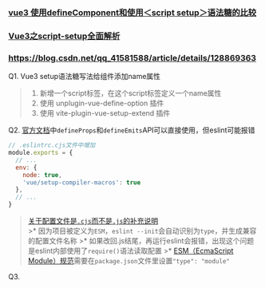 <!--
 * @Descripttion: 
 * @version: 
 * @Author: chenpengfei
 * @Date: 2023-03-06 16:44:36
 * @LastEditors: chenpengfei
 * @LastEditTime: 2023-03-10 13:26:27
-->

### [vue3 使用defineComponent和使用＜script setup＞语法糖的比较](https://blog.csdn.net/weixin_43993121/article/details/125084148)
### [Vue3之script-setup全面解析](https://www.jianshu.com/p/5096bfb42e5a)
### https://blog.csdn.net/qq_41581588/article/details/128869363


Q1. Vue3 setup语法糖写法给组件添加name属性
  >1. 新增一个script标签，在这个script标签定义一个name属性  
  >2. 使用 unplugin-vue-define-option 插件  
  >3. 使用 vite-plugin-vue-setup-extend 插件  

Q2. [官方文档](https://cn.vuejs.org/api/sfc-script-setup.html#defineprops-defineemits)中```defineProps```和```defineEmits```API可以直接使用，但eslint可能报错
  ```js
  // .eslintrc.cjs文件中增加
  module.exports = {
    // ...
    env: {
      node: true,
      'vue/setup-compiler-macros': true
    },
    // ...
  }
  ```
  > [关于配置文件是```.cjs```而不是```.js```的补充说明](https://blog.csdn.net/qq_36262295/article/details/127058708)  
    >* 因为项目被定义为```ESM```，```eslint --init```会自动识别为```type```，并生成兼容的配置文件名称
    >* 如果改回.js结尾，再运行eslint会报错，出现这个问题是eslint内部使用了```require()```语法读取配置
    >* [ESM（EcmaScript Module）规范](https://tc39.es/ecma262/)需要在```package.json```文件里设置```"type": "module"```

Q3. 

